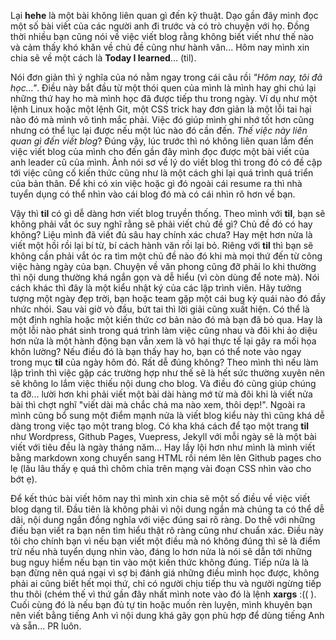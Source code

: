 Lại __hehe__ là một bài không liên quan gì đến kỹ thuật. Dạo gần đây mình đọc một số bài viết của các người anh đi trước và có trò chuyện với họ. Đồng thời nhiều bạn cũng nói về việc viết blog rằng không biết viết như thế nào và cảm thấy khó khăn về chủ đề cũng như hành văn... Hôm nay mình xin chia sẽ về một cách là __Today I learned__... (til).

Nói đơn giản thì ý nghĩa của nó nằm ngay trong cái câu rồi *"Hôm nay, tôi đã học..."*. Điều này bắt đầu từ một thói quen của mình là mình hay ghi chú lại những thứ hay ho mà mình học đã được tiếp thu trong ngày. Ví dụ như một lệnh Linux hoặc một lệnh Git, một CSS trick hay đơn giản là một lỗi tai hại nào đó mà mình vô tình mắc phải. Việc đó giúp mình ghi nhớ tốt hơn cũng nhưng có thể lục lại được nếu một lúc nào đó cần đến. *Thế việc này liên quan gì đến viết blog*? Đúng vậy, lúc trước thì nó không liên quan lắm đến việc viết blog của mình cho đến gần đây mình đọc được một bài viết của anh leader cũ của mình. Ảnh nói sơ về lý do viết blog thì trong đó có đề cập tới việc cũng cố kiến thức cũng như là một cách ghi lại quá trình quá triển của bản thân. Để khi có xin việc hoặc gì đó ngoài cái resume ra thì nhà tuyển dụng có thể nhìn vào cái blog đó mà có cái nhìn rõ hơn về bạn.

Vậy thì __til__ có gì dễ dàng hơn viết blog truyền thống. Theo mình với __til__, bạn sẽ không phải vắt óc suy nghĩ rằng sẽ phải viết chủ đề gì? Chủ đề đó có hay không? Liệu mình đã viết đủ sâu hay chính xác chưa? Hay mệt hơn nửa là viết một hồi rồi lại bí từ, bí cách hành văn rồi lại bỏ. Riêng với __til__ thì bạn sẽ không cần phải vắt óc ra tìm một chủ đề nào đó khi mà mọi thứ đến từ công việc hàng ngày của bạn. Chuyện về văn phong cũng đỡ phải lo khi thường thì nội dung thường khá ngắn gọn và dễ hiểu (vì còn dùng để note mà). Nói cách khác thì đây là một kiểu nhật ký của các lập trình viên. Hãy tưởng tượng một ngày đẹp trời, bạn hoặc team gặp một cái bug kỳ quái nào đó đầy nhức nhói. Sau vài giờ vò đầu, bứt tai thì lời giải cũng xuất hiện. Có thể là một định nghĩa hoặc một kiến thức cơ bản nào đó mà bạn đã bỏ qua. Hay là một lỗi nào phát sinh trong quá trình làm việc cũng nhau và đôi khi ảo diệu hơn nửa là một hành động bạn vẫn xem là vô hại thực tế lại gây ra mối họa khôn lường? Nếu điều đó là bạn thấy hay ho, bạn có thể note vào ngay trong mục __til__ của ngày hôm đó. Rất dễ đúng không? Theo mình thì nếu làm lập trình thì việc gặp các trường hợp như thế sẽ là hết sức thường xuyên nên sẽ không lo lắm việc thiếu nội dung cho blog. Và điều đó cũng giúp chúng ta đỡ... lười hơn khi phải viết một bài dài hàng mớ từ mà đôi khi là viết nửa bài thì chợt nghĩ "viết dài mà chắc chả ma nào xem, thôi dẹp!". Ngoài ra mình cũng bổ sung một điểm mạnh nửa là viết blog kiểu này thì cũng khá dễ dàng trong việc tạo một trang blog. Có kha khá cách để tạo một trang __til__ như Wordpress, Github Pages, Vuepress, Jekyll với mỗi ngày sẽ là một bài viết với tiêu đều là ngày tháng năm... Hay lầy lội hơn như mình là mình viết bằng markdown xong chuyển sang HTML rồi ném lên lên Github pages cho lẹ (lâu lâu thấy ẹ quá thì chôm chỉa trên mạng vài đoạn CSS nhìn vào cho bớt ẹ).

Để kết thúc bài viết hôm nay thì mình xin chia sẽ một số điều về việc viết blog dạng til. Đầu tiên là không phải vì nội dung ngắn mà chúng ta có thể dễ dãi, nội dung ngắn đồng nghĩa với việc đúng sai rõ ràng. Do thế với những điều bạn viết ra bạn nên tìm hiểu thật rõ ràng cũng như chuẩn xác. Điều này tôi cho chính bạn vì nếu bạn viết một điều mà nó không đúng thì sẽ là điểm trừ nếu nhà tuyển dụng nhìn vào, đáng lo hơn nửa là nói sẽ dẫn tới những bug nguy hiểm nếu bạn tin vào một kiến thức không đúng. Tiếp nửa là là bạn đừng nên quá ngại vì sợ bị đánh giá những điều mình học được, không phải ai cũng biết hết mọi thứ, chỉ có người chịu tiếp thu và người ngừng tiếp thu thôi (chém thế vì thứ gần đây nhất mình note vào đó là lệnh __xargs__ :(( ). Cuối cùng đó là nếu bạn đủ tự tin hoặc muốn rèn luyện, mình khuyên bạn nên viết bằng tiếng Anh vì nội dung khá gãy gọn phù hợp để dùng tiếng Anh và sẵn... PR luôn.